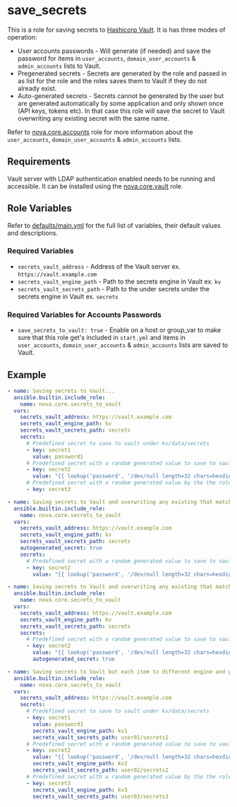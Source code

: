# save_secrets

This is a role for saving secrets to [Hashicorp Vault](https://www.hashicorp.com/products/vault). It is has three modes of operation:

- User accounts passwords - Will generate (if needed) and save the password for items in `user_accounts`, `domain_user_accounts` & `admin_accounts` lists to Vault.
- Pregenerated secrets - Secrets are generated by the role and passed in as list for the role and the roles saves them to Vault if they do not already exist.
- Auto-generated secrets - Secrets cannot be generated by the user but are generated automatically by some application and only shown once (API keys, tokens etc). In that case this role will save the secret to Vault overwriting any existing secret with the same name.

Refer to [nova.core.accounts](https://github.com/novateams/nova.core/tree/main/nova/core/roles/accounts) role for more information about the `user_accounts`, `domain_user_accounts` & `admin_accounts` lists.

## Requirements

Vault server with LDAP authentication enabled needs to be running and accessible. It can be installed using the [nova.core.vault](https://github.com/novateams/nova.core/tree/main/nova/core/roles/vault) role.

## Role Variables

Refer to [defaults/main.yml](https://github.com/novateams/nova.core/blob/main/nova/core/roles/secrets_to_vault/defaults/main.yml) for the full list of variables, their default values and descriptions.

### Required Variables

- `secrets_vault_address` - Address of the Vault server ex. `https://vault.example.com`
- `secrets_vault_engine_path` - Path to the secrets engine in Vault ex. `kv`
- `secrets_vault_secrets_path` - Path to the under secrets under the secrets engine in Vault ex. `secrets`

### Required Variables for Accounts Passwords

- `save_secrets_to_vault: true` - Enable on a host or group_var to make sure that this role get's included in `start.yml` and items in `user_accounts`, `domain_user_accounts` & `admin_accounts` lists are saved to Vault.

## Example

```yaml
- name: Saving secrets to Vault...
  ansible.builtin.include_role:
    name: nova.core.secrets_to_vault
  vars:
    secrets_vault_address: https://vault.example.com
    secrets_vault_engine_path: kv
    secrets_vault_secrets_path: secrets
    secrets:
      # Predefined secret to save to vault under kv/data/secrets
      - key: secret1
        value: password1
      # Predefined secret with a random generated value to save to vault under kv/data/secrets
      - key: secret2
        value: "{{ lookup('password', '/dev/null length=32 chars=hexdigits') }}"
      # Predefined secret with a random generated value by the the role kv/data/secrets
      - key: secret3

- name: Saving secrets to Vault and overwriting any existing that match the key...
  ansible.builtin.include_role:
    name: nova.core.secrets_to_vault
  vars:
    secrets_vault_address: https://vault.example.com
    secrets_vault_engine_path: kv
    secrets_vault_secrets_path: secrets
    autogenerated_secret: true
    secrets:
      # Predefined secret with a random generated value to save to vault under kv/data/secrets
      - key: secret2
        value: "{{ lookup('password', '/dev/null length=32 chars=hexdigits') }}"

- name: Saving secrets to Vault and overwriting any existing that match the key per item...
  ansible.builtin.include_role:
    name: nova.core.secrets_to_vault
  vars:
    secrets_vault_address: https://vault.example.com
    secrets_vault_engine_path: kv
    secrets_vault_secrets_path: secrets
    secrets:
      # Predefined secret with a random generated value to save to vault under kv/data/secrets
      - key: secret2
        value: "{{ lookup('password', '/dev/null length=32 chars=hexdigits') }}"
        autogenerated_secret: true

- name: Saving secrets to Vault but each item to different engine and path...
  ansible.builtin.include_role:
    name: nova.core.secrets_to_vault
  vars:
    secrets_vault_address: https://vault.example.com
    secrets:
      # Predefined secret to save to vault under kv/data/secrets
      - key: secret1
        value: password1
        secrets_vault_engine_path: kv1
        secrets_vault_secrets_path: user01/secrets1
      # Predefined secret with a random generated value to save to vault under kv/data/secrets
      - key: secret2
        value: "{{ lookup('password', '/dev/null length=32 chars=hexdigits') }}"
        secrets_vault_engine_path: kv2
        secrets_vault_secrets_path: user02/secrets2
      # Predefined secret with a random generated value by the the role kv/data/secrets
      - key: secret3
        secrets_vault_engine_path: kv3
        secrets_vault_secrets_path: user03/secrets3
```
